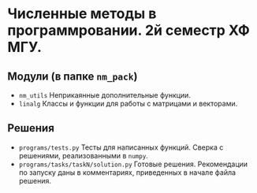 # Численные методы в программровании. 2й семестр ХФ МГУ.

## Модули (в папке `nm_pack`)
* `nm_utils` Неприкаянные дополнительные функции.
* `linalg`   Классы и функции для работы с матрицами и векторами.

## Решения
* `programs/tests.py`                   Тесты для написанных функций. Сверка с решениями, реализованными в `numpy`.
* `programs/tasks/taskN/solution.py`    Готовые решения. Рекомендации по запуску даны в комментариях, приведенных в начале файла решения.